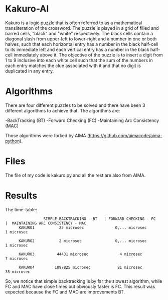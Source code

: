 # Kakuro-AI

Kakuro is a logic puzzle that is often referred to as a mathematical transliteration of the crossword. The puzzle is played in a grid of filled and barred cells, "black" and "white" respectively. The black cells contain a diagonal slash from upper-left to lower-right and a number in one or both halves, such that each horizontal entry has a number in the black half-cell to its immediate left and each vertical entry has a number in the black half-cell immediately above it. The objective of the puzzle is to insert a digit from 1 to 9 inclusive into each white cell such that the sum of the numbers in each entry matches the clue associated with it and that no digit is duplicated in any entry.

# Algorithms

There are four different puzzles to be solved and there have been 3 different algorithms to achieve that.
The algorithms are:

-BackTracking (BT)
-Forward Checking (FC)
-Maintaining Arc Consistency (MAC)

Those algorithms were forked by AIMA (https://github.com/aimacode/aima-python).

# Files

The file of my code is kakuro.py and all the rest are also from AIMA.

# Results

The time-table: 


                     SIMPLE BACKTRACKING - BT   | FORWARD CHECKING - FC   |  MAINTAINING ARC CONSISTENCY - MAC 
          KAKURO1           25 microsec              0,... microsec                     1 microsec

          KAKURO2           2 microsec               0,... microsec                     1 microsec

          KAKURO3          44431 microsec              4 microsec                       7 microsec

          KAKURO4         1097825 microsec            21 microsec                       35 microsec

So, we notice that simple backtracking is by far the slowest algorithm, while FC and MAC have close times but obviously faster is FC. This result was expected because the FC and MAC are improvements  BT. 
